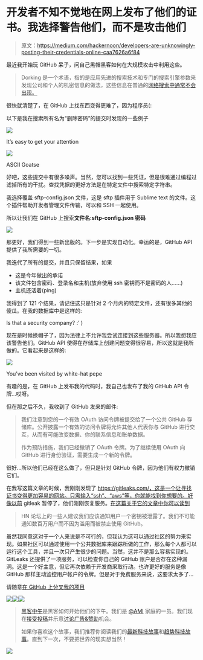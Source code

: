 # 开发者不知不觉地在网上发布了他们的证书。我选择警告他们，而不是攻击他们

> 原文：<https://medium.com/hackernoon/developers-are-unknowingly-posting-their-credentials-online-caa7626a6f84>

最近我开始玩 GitHub 呆子，问自己黑帽黑客如何在大规模攻击中利用这些。

> Dorking 是一个术语，指的是应用先进的搜索技术和专门的搜索引擎参数来发现公司和个人的机密信息的做法，这些信息在普通的[网络搜索中通常不会出现。](http://www.webopedia.com/quick_ref/Internet_Search_Engines.asp)

很快就清楚了，在 GitHub 上找东西变得更难了，因为程序员(:

以下是我在搜索所有名为“删除密码”的提交时发现的一些例子

![](img/1e7b1a445cc8a25a585b0dc6e0bf8160.png)

It’s easy to get your attention

![](img/575cd039594c1f7b7c3ed3e2ce718399.png)

ASCII Goatse

好吧，这些提交中有很多噪声。当然，您可以找到一些凭证，但是很难通过编程过滤掉所有的干扰。查找凭据的更好方法是在特定文件中搜索特定字符串。

我选择覆盖 sftp-config.json 文件，这是 sftp 插件用于 Sublime text 的文件。这个插件帮助开发者管理文件传输，可以和 SSH 一起使用。

所以让我们在 GitHub 上搜索**文件名:sftp-config.json 密码**

![](img/e3bb7b691a86335b1acdfcf3685793bc.png)

那更好，我们得到一些新出版的。下一步是实现自动化。幸运的是，GitHub API 提供了我所需要的一切。

我迭代了所有的提交，并且只保留结果，如果

*   这是今年做出的承诺
*   该文件包含密码、登录名和主机(放弃使用 ssh 密钥而不是密码的人……)
*   主机还活着(ping)

我得到了 121 个结果，请记住这只是针对 2 个月内的特定文件，还有很多其他的傻瓜。在我的数据库中是这样的:

Is that a security company? :’ )

现在是时候换帽子了，因为法律上不允许我尝试连接到这些服务器。所以我想我应该警告他们。GitHub API 使得在存储库上创建问题变得很容易，所以这就是我所做的。它看起来是这样的:

![](img/78502827d9c3057126156173ce25c32c.png)

You’ve been visited by white-hat pepe

有趣的是，在 GitHub 上发布我的代码时，我自己也发布了我的 GitHub API 令牌…哎呀。

但在那之后不久，我收到了 GitHub 发来的邮件:

> 我们注意到您的一个有效 OAuth 访问令牌被提交给了一个公共 GitHub 存储库。公开披露一个有效的访问令牌将允许其他人代表你与 GitHub 进行交互，从而有可能改变数据、你的联系信息和账单数据。
> 
> 作为预防措施，我们已经撤销了 OAuth 令牌。为了继续使用 OAuth 向 GitHub 进行身份验证，需要生成一个新的令牌。

很好…所以他们已经在这么做了，但只是针对 GitHub 令牌，因为他们有权力撤销它们。

在我写这篇文章的时候，我刚刚发现了 https://gitleaks.com/，这是一个让寻找证书变得更加容易的网站。只需输入“ssh”、“aws”等，你就能找到你想要的。好像以前 gitleak 暂停了，他们刚刚恢复服务。[在这篇关于它的文章中你可以读到](https://hackernoon.com/we-are-resuming-gitleaks-com-d93cf73824e3#.ncesuzj02)

> HN 论坛上的一些人建议我们应该通知用户一个密钥被泄露了。我们不可能通知数百万用户而不因为滥用而被禁止使用 GitHub。

虽然我同意这对于一个人来说是不可行的，但我认为这可以通过社区的努力来实现。如果社区可以通过使用一个公共数据库来跟踪所做的工作，那么每个人都可以运行这个工具，并且一次只产生很少的问题。当然，这并不是那么容易实现的。GitLeaks 还提供了一项服务，可以检查你自己的 GitHub 账户是否存在这种漏洞。这是一个好主意，但它再次依赖于开发商采取行动。也许更好的服务是像 GitHub 那样主动监控用户帐户的令牌。但是对于免费服务来说，这要求太多了…

请随意[在 GitHub 上分叉我的项目](https://github.com/misterch0c/GithubLeakAlert)

[![](img/50ef4044ecd4e250b5d50f368b775d38.png)](http://bit.ly/HackernoonFB)[![](img/979d9a46439d5aebbdcdca574e21dc81.png)](https://goo.gl/k7XYbx)[![](img/2930ba6bd2c12218fdbbf7e02c8746ff.png)](https://goo.gl/4ofytp)

> [黑客中午](http://bit.ly/Hackernoon)是黑客如何开始他们的下午。我们是 [@AMI](http://bit.ly/atAMIatAMI) 家庭的一员。我们现在[接受投稿](http://bit.ly/hackernoonsubmission)并乐意[讨论广告&赞助](mailto:partners@amipublications.com)机会。
> 
> 如果你喜欢这个故事，我们推荐你阅读我们的[最新科技故事](http://bit.ly/hackernoonlatestt)和[趋势科技故事](https://hackernoon.com/trending)。直到下一次，不要把世界的现实想当然！

![](img/be0ca55ba73a573dce11effb2ee80d56.png)